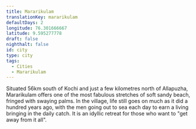 ```yaml
---
title: Mararikulam
translationKey: mararikulam
defaultDays: 2
longitude: 76.301666667
latitude: 9.595277778
draft: false
nighthalt: false
id: city
type: city
tags:
  - Cities
  - Mararikulam
---
```

Situated 56km south of Kochi and just a few kilometres north of Allapuzha, Mararikulam offers one of the most fabulous stretches of soft sandy beach, fringed with swaying palms. In the village, life still goes on much as it did a hundred years ago, with the men going out to sea each day to earn a living bringing in the daily catch. It is an idyllic retreat for those who want to "get away from it all".